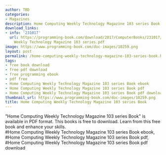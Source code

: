 ```yaml
---
author: TBD
categories:
- Magazines
description: Home Computing Weekly Technology Magazine 103 series Book
download_links:
- info: '231017'
  url: https://programming-book.com/download/2017/ComputerBooks/231017/Home Computing
    Weekly Technology Magazine 103 series.pdf
image: https://www.programming-book.com/doc-images/10259.png
layout: post
permalink: /home-computing-weekly-technology-magazine-103-series-book.html
tags:
- free book download
- free pdf download
- free programming ebook
- pdf free
- Home Computing Weekly Technology Magazine 103 series Book ebook
- Home Computing Weekly Technology Magazine 103 series Book pdf
- Home Computing Weekly Technology Magazine 103 series Book pdf download
thumbnail_url: https://www.programming-book.com/doc-images/10259.png
title: Home Computing Weekly Technology Magazine 103 series Book
---
```


 
<div class="item-desc text-justify">
  "Home Computing Weekly Technology Magazine 103 series Book" is available in PDF format. This books is free to download. Learn from this free book and enhance your skills.
  <br>
  #Home Computing Weekly Technology Magazine 103 series Book ebook, #Home Computing Weekly Technology Magazine 103 series Book pdf, #Home Computing Weekly Technology Magazine 103 series Book pdf download
</div>